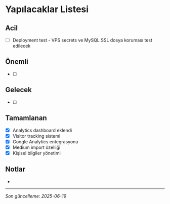 # Yapılacaklar Listesi

## Acil
- [ ] Deployment test - VPS secrets ve MySQL SSL dosya koruması test edilecek 

## Önemli
- [ ] 

## Gelecek
- [ ] 

## Tamamlanan
- [x] Analytics dashboard eklendi
- [x] Visitor tracking sistemi
- [x] Google Analytics entegrasyonu
- [x] Medium import özelliği
- [x] Kişisel bilgiler yönetimi

## Notlar
- 

---
*Son güncelleme: 2025-06-19*